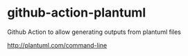 # github-action-plantuml
Github Action to allow generating outputs from plantuml files

http://plantuml.com/command-line
